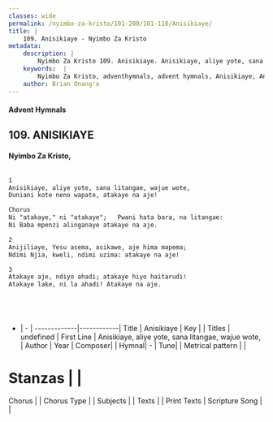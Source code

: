 ```yaml
---
classes: wide
permalink: /nyimbo-za-kristo/101-200/101-110/Anisikiaye/
title: |
    109. Anisikiaye - Nyimbo Za Kristo
metadata:
    description: |
        Nyimbo Za Kristo 109. Anisikiaye. Anisikiaye, aliye yote, sana litangae, wajue wote, Duniani kote neno wapate, atakaye na aje!  Chorus Ni "atakaye," ni "atakaye";   Pwani hata bara, na litangae:  Ni Baba mpenzi alinganaye atakaye na aje.  
    keywords:  |
        Nyimbo Za Kristo, adventhymnals, advent hymnals, Anisikiaye, Anisikiaye, aliye yote, sana litangae, wajue wote,. 
    author: Brian Onang'o
---
```


#### Advent Hymnals
## 109. ANISIKIAYE
####  Nyimbo Za Kristo,

```txt

1
Anisikiaye, aliye yote, sana litangae, wajue wote,
Duniani kote neno wapate, atakaye na aje!

Chorus
Ni "atakaye," ni "atakaye";   Pwani hata bara, na litangae: 
Ni Baba mpenzi alinganaye atakaye na aje.

2
Anijiliaye, Yesu asema, asikawe, aje hima mapema; 
Ndimi Njia, kweli, ndimi uzima: atakaye na aje!

3
Atakaye aje, ndiyo ahadi; atakaye hiyo haitarudi! 
Atakaye lake, ni la ahadi! Atakaye na aje.






```

- |   -  |
-------------|------------|
Title | Anisikiaye |
Key |  |
Titles | undefined |
First Line | Anisikiaye, aliye yote, sana litangae, wajue wote, |
Author | 
Year | 
Composer| |
Hymnal|  - |
Tune|  |
Metrical pattern | |
# Stanzas |  |
Chorus |  |
Chorus Type |  |
Subjects | |
Texts |  |
Print Texts | 
Scripture Song |  |
    
